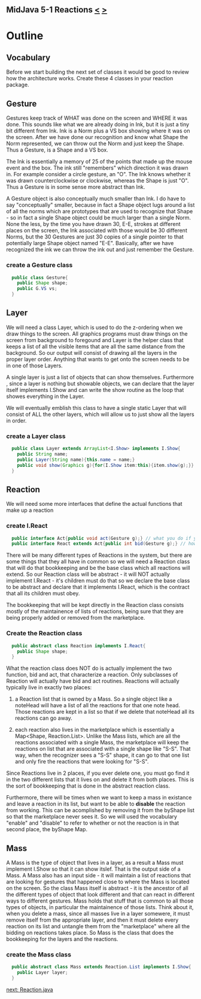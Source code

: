 ## MidJava 5-1 Reactions [&LT;](MJ0413.md) [&GT;](MJ0502.md)

# Outline
## Vocabulary

Before we start building the next set of classes it would be good to review how the architecture works. Create these 4 classes in your reaction package.

## Gesture

Gestures keep track of WHAT was done on the screen and WHERE it was done. This sounds like what we are already doing in Ink, but it is just a tiny bit different from Ink. Ink is a Norm plus a VS box showing where it was on the screen. After we have done our recognition and know what Shape the Norm represented, we can throw out the Norm and just keep the Shape. Thus a Gesture, is a Shape and a VS box. 

The Ink is essentially a memory of 25 of the points that made up the mouse event and the box. The ink still "remembers" which direction it was drawn in. For example consider a circle gesture, an "O". The Ink knows whether it was drawn counterclockwise or clockwise, whereas the Shape is just "O". Thus a Gesture is in some sense more abstract than Ink.

A Gesture object is also conceptually much smaller than Ink.  I do have to say "conceptually" smaller, because in fact a Shape object lugs around a list of all the norms which are prototypes that are used to recognize that Shape - so in fact a single Shape object could be much larger than a single Norm. None the less, by the time you have drawn 30, E-E, strokes at different places on the screen, the Ink associated with those would be 30 different Norms, but the 30 Gestures are just 30 copies of a single pointer to that potentially large Shape object named "E-E". Basically, after we have recognized the ink we can throw the ink out and just remember the Gesture.

### create a Gesture class
```java
  public class Gesture{
    public Shape shape;
    public G.VS vs;
  }
```

## Layer
We will need a class Layer, which is used to do the z-ordering when we draw things to the screen. All graphics programs must draw things on the screen from background to foregound and Layer is the helper class that keeps  a list of all the visible items that are all the same distance from the background. So our output will consist of drawing all the layers in the proper layer order. Anything that wants to get onto the screen needs to be in one of those Layers.

A single layer is just a list of objects that can show themselves. Furthermore , since a layer is nothing but showable objects, we can declare that the layer itself implements I.Show and can write the show routine as the loop that showes everything in the Layer.

We will eventually emblish this class to have a single static Layer that will consist of ALL the other layers, which will allow us to just show all the layers in order.

### create a Layer class
```java
  public class Layer extends ArrayList<I.Show> implements I.Show{
    public String name;
    public Layer(String name){this.name = name;}
    public void show(Graphics g){for(I.Show item:this){item.show(g);}}
  }
```  

## Reaction

We will need some more interfaces that define the actual functions that make up a reaction

### create I.React
```java
  public interface Act{public void act(Gesture g);} // what you do if you react to some gesture
  public interface React extends Act{public int bid(Gesture g);} // how badly you want to so something
```

There will be many different types of Reactions in the system, but there are some things that they all have in common so we will need a Reaction class that will do that bookkeeping and be the base class which all reactions will extend. So our Reaction class will be abstract - it will NOT actually implement I.React - it's children must do that so we declare the base class to be abstract and declare that it implements I.React, which is the contract that all its children must obey. 

The bookkeeping that will be kept directly in the Reaction class consists mostly of the maintainence of lists of reactions, being sure that they are being properly added or removed from the marketplace.  

### Create the Reaction class
```java
  public abstract class Reaction implements I.React{
    public Shape shape;
  }
```

What the reaction class does NOT do is actually implement the two function, bid and act, that characterize a reaction. Only subclasses of Reaction will actually have bid and act routines. Reactions will actually typically live in exactly two places:

  1) a Reaction list that is owned by a Mass. So a single object like a noteHead will have a list of all the reactions for that one note head. Those reactions are kept in a list so that if we delete that noteHead all its reactions can go away. 
  
  2) each reaction also lives in the marketplace which is essentially a Map<Shape, Reaction.List>. Unlike the Mass lists, which are all the reactions associated with a single Mass, the marketplace will keep the reactions on list that are associated with a single shape like "S-S". That way, when the recognizer sees a "S-S" shape, it can go to that one list and only fire the reactions that were looking for "S-S". 

Since Reactions live in 2 places, if you ever delete one, you must go find it in the two different lists that it lives on and delete it from both places. This is the sort of bookkeeping that is done in the abstract reaction class.

Furthermore, there will be times when we want to keep a mass in existance and leave a reaction in its list, but want to be able to **disable** the reaction from working. This can be acomplished by removing it from the byShape list so that the marketplace never sees it. So we will used the vocabulary "enable" and "disable" to refer to whether or not the reaction is in that second place, the byShape Map.

## Mass

A Mass is the type of object that lives in a layer, as a result a Mass must implement I.Show so that it can show itslef. That is the output side of a Mass. A Mass also has an input side - it will maintain a list of reactions that are looking for gestures that happened close to where the Mass is located on the screen. So the class Mass itself is abstract - it is the ancestor of all the different types of object that look different and that can react in different ways to different gestures. Mass holds that stuff that is common to all those types of objects, in particular the maintainence of those lists. Think about it, when you delete a mass, since all masses live in a layer somewere, it must remove itself from the appropriate layer, and then it must delete every reaction on its list and untangle them from the "marketplace" where all the bidding on reactions takes place. So Mass is the class that does the bookkeeping for the layers and the reactions.

### create the Mass class
```java
  public abstract class Mass extends Reaction.List implements I.Show{
    public Layer layer;
  }
```

[next: Reaction.java](MJ0502.md)
